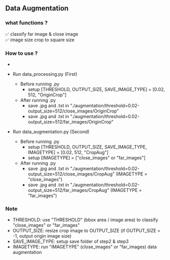 ## Data Augmentation


### what functions ?

✅ classify far image & close image <br>
✅ image size crop to square size <br>

### How to use ?

* 

* Run data_processing.py (First)
	* Before running .py
		* setup [THRESHOLD, OUTPUT_SIZE, SAVE_IMAGE_TYPE] = [0.02, 512, "OriginCrop"]
	* After running .py
		* save .jpg and .txt in "./augmentation/threshold=0.02-output_size=512/close_images/OriginCrop"
		* save .jpg and .txt in "./augmentation/threshold=0.02-output_size=512/far_images/OriginCrop" <br>

* Run data_augmentation.py (Second)
	* Before running .py
		* setup [THRESHOLD, OUTPUT_SIZE, SAVE_IMAGE_TYPE, IMAGETYPE] = [0.02, 512, "CropAug"]
        * setup [IMAGETYPE] = ["close_images" or "far_images"]
	* After running .py
		* save .jpg and .txt in "./augmentation/threshold=0.02-output_size=512/close_images/CropAug" (IMAGETYPE = "close_images")
		* save .jpg and .txt in "./augmentation/threshold=0.02-output_size=512/far_images/CropAug" (IMAGETYPE = "far_images") <br>

### Note
* THRESHOLD: use "THRESHOLD" (bbox area / image area) to classify "close_images" or "far_images"
* OUTPUT_SIZE: resize crop image to OUTPUT_SIZE (if OUTPUT_SIZE = -1, output origin image size)
* SAVE_IMAGE_TYPE: setup save folder of step2 & step3
* IMAGETYPE: run "IMAGETYPE" (close_images" or "far_images) data augmentation
